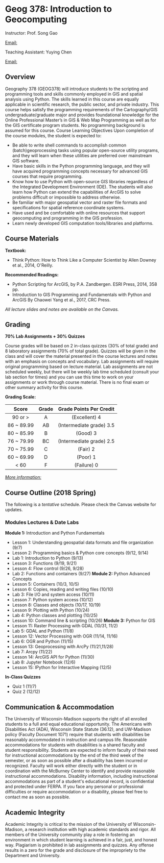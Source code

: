 
# Geog 378: Introduction to Geocomputing

Instructor: Prof. Song Gao

[Email:](song.gao@wisc.edu)

Teaching Assistant: Yuying Chen

[Email:](chen449@wisc.edu)

## Overview
Geography 378 (GEOG378) will introduce students to the scripting and programming tools and
skills commonly employed in GIS and spatial analysis using Python. The skills learned in this
course are equally applicable in scientific research, the public sector, and private industry. This
course helps satisfy the programming requirements of the Cartography/GIS
undergraduate/graduate major and provides foundational knowledge for the Online Professional
Master’s in GIS & Web Map Programming as well as for the GIS certificate program students. No
programming background is assumed for this course.
Course Learning Objectives
Upon completion of the course modules, the student is expected to:
  - Be able to write shell commands to accomplish common (batch)geoprocessing tasks
  using popular open-source utility programs, and they will learn when these utilities are
  preferred over mainstream GIS software.
  - Have basic skills in the Python programming language, and they will have acquired
  programming concepts necessary for advanced GIS courses that require programming.
  - Know how to use Python with open-source GIS libraries regardless of the Integrated
  Development Environment (IDE). The students will also learn how Python can extend
  the capabilities of ArcGIS to solve problems difficult or impossible to address otherwise.
  - Be familiar with major geospatial vector and raster file formats and specifications for
spatial reference coordinate systems.
  - Have used and be comfortable with online resources that support geocomputing and
  programming in the GIS profession.
  - Learn newly developed GIS computation tools/libraries and platforms.

## Course Materials

**Textbook:**
  * Think Python: How to Think Like a Computer Scientist by Allen Downey et al., 2014,
  O'Reilly.

**Recommended Readings:**
  * Python Scripting for ArcGIS, by P.A. Zandbergen. ESRI Press, 2014, 358 pp.
  * Introduction to GIS Programming and Fundamentals with Python and ArcGIS By Chaowei
  Yang et al., 2017, CRC Press.

*All lecture slides and notes are available on the Canvas.*

## Grading

**70% Lab Assignments + 30% Quizzes**

Course grades will be based on 2 in-class quizzes (30% of total grade) and 8 laboratory
assignments (70% of total grade). Quizzes will be given in the class and will cover the material
presented in the course lectures and notes with an emphasis on concepts and vocabulary. Lab
assignments will require original programming based on lecture material. Lab assignments are
not scheduled weekly, but there will be weekly lab time scheduled (consult your lab section for
times) and you can use this time to work on your assignments or work through course material.
There is no final exam or other summary activity for this course.

**Grading Scale:**

 Score | Grade | Grade Points Per Credit
 |:---:|:---:|:---:|
90 or >|  A | (Excellent) 4|
86 ~ 89.99 | AB | (Intermediate grade) 3.5|
80 ~ 85.99 | B | (Good) 3|
76 ~ 79.99 | BC | (Intermediate grade) 2.5|
70 ~ 75.99 | C | (Fair) 2|
60 ~ 69.99 | D | (Poor) 1|
< 60 |F | (Failure) 0|

[*More information:*](https://registrar.wisc.edu/grades_and_gpa.htm)

## Course Outline (2018 Spring)

The following is a *tentative* schedule. Please check the Canvas website for updates.

### Modules Lectures & Date Labs

**Module 1:** Introduction and Python Fundamentals
  * Lesson 1: Understanding geospatial data formats and file organization (9/7)
  * Lesson 2: Programming basics & Python core
concepts (9/12, 9/14)
  * Lab 1: Introduction to Python (9/13)
  * Lesson 3: Functions (9/19, 9/21)
  * Lesson 4: Flow control (9/26, 9/28)
  * Lab 2: Functions and containers (9/27)
**Module 2:** Python Advanced Concepts
  * Lesson 5: Containers (10/3, 10/5)
  * Lesson 6: Copies, reading and writing files
(10/10)
  * Lab 3: File I/O and system access (10/11)
  * Lesson 7: Python system access (10/12)
  * Lesson 8: Classes and objects (10/17, 10/19)
  * Lesson 9: Plotting with Python (10/24)
  * Lab 4: Python classes and plotting (10/25)
  * Lesson 10: Command line & scripting (10/26)
**Module 3:** Python for GIS
  * Lesson 11: Raster Processing with GDAL (10/31, 11/2)
  * Lab 5: GDAL and Python (11/8)
  * Lesson 12: Vector Processing with OGR (11/14, 11/16)
  * Lab 6: OGR and Python (11/15)
  * Lesson 13: Geoprocessing with ArcPy (11/21,11/28)
  * Lab 7: Arcpy (11/22)
  * Lesson 14: ArcGIS API for Python (11/30)
  * Lab 8: Jupyter Notebook (12/6)
  * Lesson 15: IPython for Interactive Mapping (12/5)

**In-Class Quizzes**
  * Quiz 1 (11/7)
  * Quiz 2 (12/12)

## Communication & Accommodation

The University of Wisconsin-Madison supports the right of all enrolled students to a full and equal
educational opportunity. The Americans with Disabilities Act (ADA), Wisconsin State Statute
(36.12), and UW-Madison policy (Faculty Document 1071) require that students with disabilities
be reasonably accommodated in instruction and campus life. Reasonable accommodations for
students with disabilities is a shared faculty and student responsibility. Students are expected to
inform faculty of their need for instructional accommodations by the end of the third week of
the semester, or as soon as possible after a disability has been incurred or recognized. Faculty
will work either directly with the student or in coordination with the McBurney Center to identify
and provide reasonable instructional accommodations. Disability information, including
instructional accommodations as part of a student's educational record, is confidential and
protected under FERPA. If you face any personal or professional difficulties or require
accommodation or a disability, please feel free to contact me as soon as possible.

## Academic Integrity

Academic Integrity is critical to the mission of the University of Wisconsin-Madison, a research
institution with high academic standards and rigor. All members of the University community
play a role in fostering an environment in which student learning is achieved in a fair, just, and
honest way. Plagiarism is prohibited in lab assignments and quizzes. Any offense results in a zero for the grade and disclosure of the impropriety to the Department and University.
